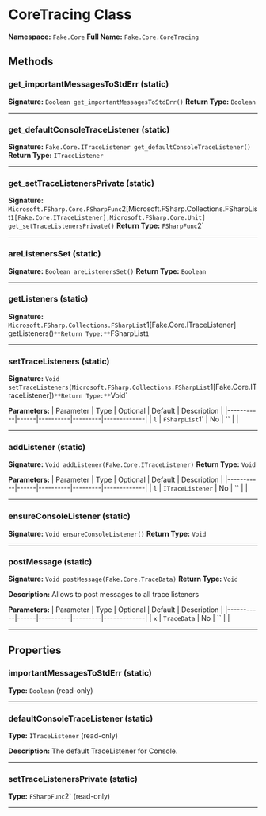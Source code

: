 # CoreTracing Class

**Namespace:** `Fake.Core`
**Full Name:** `Fake.Core.CoreTracing`

## Methods

### get_importantMessagesToStdErr (static)

**Signature:** `Boolean get_importantMessagesToStdErr()`
**Return Type:** `Boolean`

---

### get_defaultConsoleTraceListener (static)

**Signature:** `Fake.Core.ITraceListener get_defaultConsoleTraceListener()`
**Return Type:** `ITraceListener`

---

### get_setTraceListenersPrivate (static)

**Signature:** `Microsoft.FSharp.Core.FSharpFunc`2[Microsoft.FSharp.Collections.FSharpList`1[Fake.Core.ITraceListener],Microsoft.FSharp.Core.Unit] get_setTraceListenersPrivate()`
**Return Type:** `FSharpFunc`2`

---

### areListenersSet (static)

**Signature:** `Boolean areListenersSet()`
**Return Type:** `Boolean`

---

### getListeners (static)

**Signature:** `Microsoft.FSharp.Collections.FSharpList`1[Fake.Core.ITraceListener] getListeners()`
**Return Type:** `FSharpList`1`

---

### setTraceListeners (static)

**Signature:** `Void setTraceListeners(Microsoft.FSharp.Collections.FSharpList`1[Fake.Core.ITraceListener])`
**Return Type:** `Void`

**Parameters:**
| Parameter | Type | Optional | Default | Description |
|-----------|------|----------|---------|-------------|
| `l` | `FSharpList`1` | No | `` |  |

---

### addListener (static)

**Signature:** `Void addListener(Fake.Core.ITraceListener)`
**Return Type:** `Void`

**Parameters:**
| Parameter | Type | Optional | Default | Description |
|-----------|------|----------|---------|-------------|
| `l` | `ITraceListener` | No | `` |  |

---

### ensureConsoleListener (static)

**Signature:** `Void ensureConsoleListener()`
**Return Type:** `Void`

---

### postMessage (static)

**Signature:** `Void postMessage(Fake.Core.TraceData)`
**Return Type:** `Void`

**Description:** Allows to post messages to all trace listeners

**Parameters:**
| Parameter | Type | Optional | Default | Description |
|-----------|------|----------|---------|-------------|
| `x` | `TraceData` | No | `` |  |

---

## Properties

### importantMessagesToStdErr (static)

**Type:** `Boolean` (read-only)

---

### defaultConsoleTraceListener (static)

**Type:** `ITraceListener` (read-only)

**Description:** The default TraceListener for Console.

---

### setTraceListenersPrivate (static)

**Type:** `FSharpFunc`2` (read-only)

---